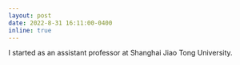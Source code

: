 ```yaml
---
layout: post
date: 2022-8-31 16:11:00-0400
inline: true
---
```


I started as an assistant professor at Shanghai Jiao Tong University.
